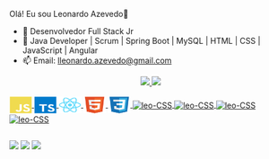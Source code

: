 Olá! Eu sou Leonardo Azevedo👋

- 🔭 Desenvolvedor Full Stack Jr
- 🌱 Java Developer | Scrum | Spring Boot | MySQL | HTML | CSS | JavaScript | Angular
- 📫 Email: lleonardo.azevedo@gmail.com

<div align="center">
  <a href="https://www.linkedin.com/in/leonardo-azevedo-991ab513a/">
  <img height="180em" src="https://github-readme-stats.vercel.app/api?username=lleonardoazevedo&show_icons=true&theme=merko&include_all_commits=true&count_private=true"/>
  <img height="180em" src="https://github-readme-stats.vercel.app/api/top-langs/?username=lleonardoazevedo&layout=compact&langs_count=7&theme=merko"/>
</div>
  
<div style="display: inline_block"><br>
  <img align="center" alt="leo-Js" height="30" width="40" src="https://raw.githubusercontent.com/devicons/devicon/master/icons/javascript/javascript-plain.svg">
  <img align="center" alt="leo-Ts" height="30" width="40" src="https://raw.githubusercontent.com/devicons/devicon/master/icons/typescript/typescript-plain.svg">
  <img align="center" alt="leo-React" height="30" width="40" src="https://raw.githubusercontent.com/devicons/devicon/master/icons/react/react-original.svg">
  <img align="center" alt="leo-HTML" height="30" width="40" src="https://raw.githubusercontent.com/devicons/devicon/master/icons/html5/html5-original.svg">
  <img align="center" alt="leo-CSS" height="30" width="40" src="https://raw.githubusercontent.com/devicons/devicon/master/icons/css3/css3-original.svg">
  <img align="center" alt="leo-CSS" height="30" width="40" src="https://cdn.jsdelivr.net/gh/devicons/devicon/icons/angularjs/angularjs-original.svg" />
  <img align="center" alt="leo-CSS" height="30" width="40" src="https://cdn.jsdelivr.net/gh/devicons/devicon/icons/bootstrap/bootstrap-plain-wordmark.svg" />
  <img align="center" alt="leo-CSS" height="60" width="40" src="https://cdn.jsdelivr.net/gh/devicons/devicon/icons/java/java-original-wordmark.svg" />
  <img align="center" alt="leo-CSS" height="80" width="40" src="https://cdn.jsdelivr.net/gh/devicons/devicon/icons/mysql/mysql-plain-wordmark.svg" />
</div>
  
  ##
  
  <div> 
  <a href="https://instagram.com/lleozito" target="_blank"><img src="https://img.shields.io/badge/-Instagram-%23E4405F?style=for-the-badge&logo=instagram&logoColor=white" target="_blank"></a>
  <a href = "mailto:lleonardo.azevedo@gmail.com"><img src="https://img.shields.io/badge/-Gmail-%23333?style=for-the-badge&logo=gmail&logoColor=white" target="_blank"></a>
  <a href="https://www.linkedin.com/in/leonardo-azevedo-991ab513a/" target="_blank"><img src="https://img.shields.io/badge/-LinkedIn-%230077B5?style=for-the-badge&logo=linkedin&logoColor=white" target="_blank"></a> 
</div>
